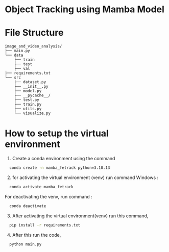 # Object Tracking using Mamba Model

# File Structure
```
image_and_video_analysis/ 
├── main.py
└── data
    ├── train
    ├── test
    ├── val
├── requirements.txt
└── src
    ├── dataset.py
    ├── __init__.py
    ├── model.py
    ├── __pycache__/
    ├── test.py
    ├── train.py
    ├── utils.py
    └── visualize.py
```

# How to setup the virtual environment 
1) Create a conda environment using the command 
 ```sh
   conda create -n mamba_fetrack python=3.10.13
   ```

2) for activating the virtual environment (venv) run command 
Windows : 
 ```sh
   conda activate mamba_fetrack
   ```

For deactivating the venv, run command : 
 ```sh
   conda deactivate
   ```

3) After activating the virtual environment(venv) run this command,
 ```sh
   pip install -r requirements.txt
   ```

4) After this run the code,
 ```sh
   python main.py
   ```

  
